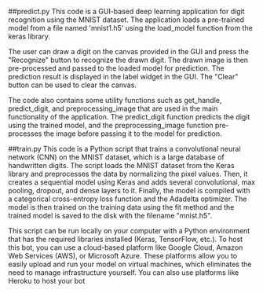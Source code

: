 ##predict.py
This code is a GUI-based deep learning application for digit recognition using the MNIST dataset. The application loads a pre-trained model from a file named 'mnist1.h5' using the load_model function from the keras library.

The user can draw a digit on the canvas provided in the GUI and press the "Recognize" button to recognize the drawn digit. The drawn image is then pre-processed and passed to the loaded model for prediction. The prediction result is displayed in the label widget in the GUI. The "Clear" button can be used to clear the canvas.

The code also contains some utility functions such as get_handle, predict_digit, and preprocessing_image that are used in the main functionality of the application. The predict_digit function predicts the digit using the trained model, and the preprocessing_image function pre-processes the image before passing it to the model for prediction.

##train.py
This code is a Python script that trains a convolutional neural network (CNN) on the MNIST dataset, which is a large database of handwritten digits. The script loads the MNIST dataset from the Keras library and preprocesses the data by normalizing the pixel values. Then, it creates a sequential model using Keras and adds several convolutional, max pooling, dropout, and dense layers to it. Finally, the model is compiled with a categorical cross-entropy loss function and the Adadelta optimizer. The model is then trained on the training data using the fit method and the trained model is saved to the disk with the filename "mnist.h5".

This script can be run locally on your computer with a Python environment that has the required libraries installed (Keras, TensorFlow, etc.). To host this bot, you can use a cloud-based platform like Google Cloud, Amazon Web Services (AWS), or Microsoft Azure. These platforms allow you to easily upload and run your model on virtual machines, which eliminates the need to manage infrastructure yourself. You can also use platforms like Heroku to host your bot
